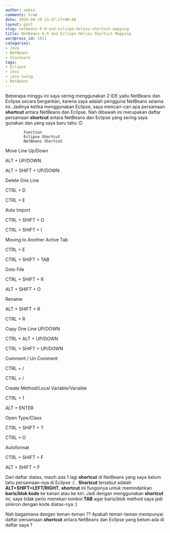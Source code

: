 ```yaml
---
author: admin
comments: true
date: 2010-09-29 13:47:27+00:00
layout: post
slug: netbeans-6-9-and-eclispe-helios-shortcut-mapping
title: NetBeans 6.9 and Eclispe Helios Shortcut Mapping
wordpress_id: 1011
categories:
- Java
- NetBeans
- Slackware
tags:
- Eclipse
- Java
- java swing
- NetBeans
---
```


Beberapa minggu ini saya sering menggunakan 2 IDE yaitu NetBeans dan Eclipse secara bergantian, karena saya adalah pengguna NetBeans selama ini. Jadinya ketika menggunakan Eclipse, saya mencari-cari apa persamaan **shortcut** antara NetBeans dan Eclipse. Nah dibawah ini merupakan daftar persamaan **shortcut** antara NetBeans dan Eclipse yang sering saya gunakan dan yang saya baru tahu :D




	
		


			Function
			Eclipse Shortcut
			NetBeans Shortcut
		
		


			
Move Line Up/Down

			
ALT + UP/DOWN

			
ALT + SHIFT + UP/DOWN

		
		


			
Delete One Line

			
CTRL + D

			
CTRL + E

		
		


			
Auto Import

			
CTRL + SHIFT + O

			
CTRL + SHIFT + I

		
		


			
Moving to Another Active Tab

			
CTRL + E

			
CTRL + SHIFT + TAB

		
		


			
Goto File

			
CTRL + SHIFT + R

			
ALT + SHIFT + O

		
		


			
Rename

			
ALT + SHIFT + R

			
CTRL + R

		
		


			
Copy One Line UP/DOWN

			
CTRL + ALT + UP/DOWN

			
CTRL + SHIFT + UP/DOWN

		
		


			
Comment / Un Comment

			
CTRL + /

			
CTRL + /

		
		


			
Create Method/Local Variable/Variable

			
CTRL + 1

			
ALT + ENTER

		
		


			
Open Type/Class

			
CTRL + SHIFT + T

			
CTRL + O

		
		


			
Autoformat

			
CTRL + SHIFT + F

			
ALT + SHIFT + F

		
	


Dari daftar diatas, masih ada 1 lagi **shortcut** di NetBeans yang saya belum tahu persamaan-nya di Eclipse :( . **Shortcut** tersebut adalah **ALT+SHIFT+LEFT/RIGHT**, **shortcut** ini fungsinya untuk memindahkan **baris/blok kode** ke kanan atau ke kiri. Jadi dengan menggunakan **shortcut** ini, saya tidak perlu menekan tombol **TAB** agar baris/blok method saya jadi sinkron dengan kode diatas-nya :)

Nah bagaimana dengan teman-teman ?? Apakah teman-teman mempunyai daftar persamaan **shortcut** antara NetBeans dan Eclipse yang belum ada di daftar saya ? 

